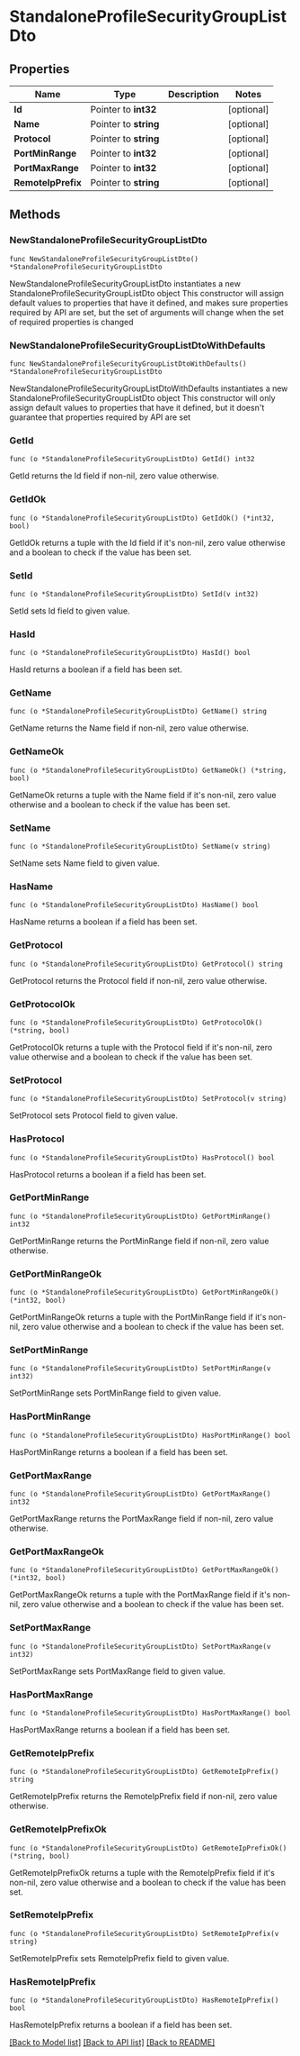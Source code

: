 # StandaloneProfileSecurityGroupListDto

## Properties

Name | Type | Description | Notes
------------ | ------------- | ------------- | -------------
**Id** | Pointer to **int32** |  | [optional] 
**Name** | Pointer to **string** |  | [optional] 
**Protocol** | Pointer to **string** |  | [optional] 
**PortMinRange** | Pointer to **int32** |  | [optional] 
**PortMaxRange** | Pointer to **int32** |  | [optional] 
**RemoteIpPrefix** | Pointer to **string** |  | [optional] 

## Methods

### NewStandaloneProfileSecurityGroupListDto

`func NewStandaloneProfileSecurityGroupListDto() *StandaloneProfileSecurityGroupListDto`

NewStandaloneProfileSecurityGroupListDto instantiates a new StandaloneProfileSecurityGroupListDto object
This constructor will assign default values to properties that have it defined,
and makes sure properties required by API are set, but the set of arguments
will change when the set of required properties is changed

### NewStandaloneProfileSecurityGroupListDtoWithDefaults

`func NewStandaloneProfileSecurityGroupListDtoWithDefaults() *StandaloneProfileSecurityGroupListDto`

NewStandaloneProfileSecurityGroupListDtoWithDefaults instantiates a new StandaloneProfileSecurityGroupListDto object
This constructor will only assign default values to properties that have it defined,
but it doesn't guarantee that properties required by API are set

### GetId

`func (o *StandaloneProfileSecurityGroupListDto) GetId() int32`

GetId returns the Id field if non-nil, zero value otherwise.

### GetIdOk

`func (o *StandaloneProfileSecurityGroupListDto) GetIdOk() (*int32, bool)`

GetIdOk returns a tuple with the Id field if it's non-nil, zero value otherwise
and a boolean to check if the value has been set.

### SetId

`func (o *StandaloneProfileSecurityGroupListDto) SetId(v int32)`

SetId sets Id field to given value.

### HasId

`func (o *StandaloneProfileSecurityGroupListDto) HasId() bool`

HasId returns a boolean if a field has been set.

### GetName

`func (o *StandaloneProfileSecurityGroupListDto) GetName() string`

GetName returns the Name field if non-nil, zero value otherwise.

### GetNameOk

`func (o *StandaloneProfileSecurityGroupListDto) GetNameOk() (*string, bool)`

GetNameOk returns a tuple with the Name field if it's non-nil, zero value otherwise
and a boolean to check if the value has been set.

### SetName

`func (o *StandaloneProfileSecurityGroupListDto) SetName(v string)`

SetName sets Name field to given value.

### HasName

`func (o *StandaloneProfileSecurityGroupListDto) HasName() bool`

HasName returns a boolean if a field has been set.

### GetProtocol

`func (o *StandaloneProfileSecurityGroupListDto) GetProtocol() string`

GetProtocol returns the Protocol field if non-nil, zero value otherwise.

### GetProtocolOk

`func (o *StandaloneProfileSecurityGroupListDto) GetProtocolOk() (*string, bool)`

GetProtocolOk returns a tuple with the Protocol field if it's non-nil, zero value otherwise
and a boolean to check if the value has been set.

### SetProtocol

`func (o *StandaloneProfileSecurityGroupListDto) SetProtocol(v string)`

SetProtocol sets Protocol field to given value.

### HasProtocol

`func (o *StandaloneProfileSecurityGroupListDto) HasProtocol() bool`

HasProtocol returns a boolean if a field has been set.

### GetPortMinRange

`func (o *StandaloneProfileSecurityGroupListDto) GetPortMinRange() int32`

GetPortMinRange returns the PortMinRange field if non-nil, zero value otherwise.

### GetPortMinRangeOk

`func (o *StandaloneProfileSecurityGroupListDto) GetPortMinRangeOk() (*int32, bool)`

GetPortMinRangeOk returns a tuple with the PortMinRange field if it's non-nil, zero value otherwise
and a boolean to check if the value has been set.

### SetPortMinRange

`func (o *StandaloneProfileSecurityGroupListDto) SetPortMinRange(v int32)`

SetPortMinRange sets PortMinRange field to given value.

### HasPortMinRange

`func (o *StandaloneProfileSecurityGroupListDto) HasPortMinRange() bool`

HasPortMinRange returns a boolean if a field has been set.

### GetPortMaxRange

`func (o *StandaloneProfileSecurityGroupListDto) GetPortMaxRange() int32`

GetPortMaxRange returns the PortMaxRange field if non-nil, zero value otherwise.

### GetPortMaxRangeOk

`func (o *StandaloneProfileSecurityGroupListDto) GetPortMaxRangeOk() (*int32, bool)`

GetPortMaxRangeOk returns a tuple with the PortMaxRange field if it's non-nil, zero value otherwise
and a boolean to check if the value has been set.

### SetPortMaxRange

`func (o *StandaloneProfileSecurityGroupListDto) SetPortMaxRange(v int32)`

SetPortMaxRange sets PortMaxRange field to given value.

### HasPortMaxRange

`func (o *StandaloneProfileSecurityGroupListDto) HasPortMaxRange() bool`

HasPortMaxRange returns a boolean if a field has been set.

### GetRemoteIpPrefix

`func (o *StandaloneProfileSecurityGroupListDto) GetRemoteIpPrefix() string`

GetRemoteIpPrefix returns the RemoteIpPrefix field if non-nil, zero value otherwise.

### GetRemoteIpPrefixOk

`func (o *StandaloneProfileSecurityGroupListDto) GetRemoteIpPrefixOk() (*string, bool)`

GetRemoteIpPrefixOk returns a tuple with the RemoteIpPrefix field if it's non-nil, zero value otherwise
and a boolean to check if the value has been set.

### SetRemoteIpPrefix

`func (o *StandaloneProfileSecurityGroupListDto) SetRemoteIpPrefix(v string)`

SetRemoteIpPrefix sets RemoteIpPrefix field to given value.

### HasRemoteIpPrefix

`func (o *StandaloneProfileSecurityGroupListDto) HasRemoteIpPrefix() bool`

HasRemoteIpPrefix returns a boolean if a field has been set.


[[Back to Model list]](../README.md#documentation-for-models) [[Back to API list]](../README.md#documentation-for-api-endpoints) [[Back to README]](../README.md)


